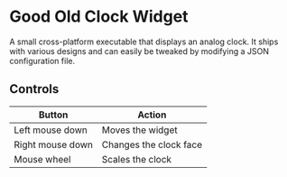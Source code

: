 # Good Old Clock Widget

A small cross-platform executable that displays an analog clock.
It ships with various designs and can easily be tweaked by modifying a JSON configuration file.

## Controls

| Button           | Action                 |
|------------------|------------------------|
| Left mouse down  | Moves the widget       |
| Right mouse down | Changes the clock face |
| Mouse wheel      | Scales the clock       |
